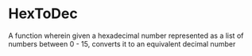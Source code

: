 # HexToDec
A function wherein given a hexadecimal number represented as a list of numbers between 0 - 15, converts it to an equivalent decimal number

